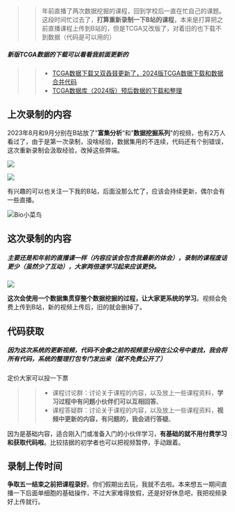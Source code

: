 >> 年前直播了两次数据挖掘的课程，回到学校后一直在忙自己的课题。这段时间忙过去了，**打算重新录制一下B站的课程**，本来是打算把之前直播课程上传到B站的，但是TCGA又改版了，对着旧的也下载不到数据（代码是可以用的）

##### 新版TCGA数据的下载可以看看我前面更新的
>> - [TCGA数据下载又双叒叕更新了，2024版TCGA数据下载和数据合并代码](https://mp.weixin.qq.com/s?__biz=Mzg2NjYzNjQ4Ng==&mid=2247490010&idx=1&sn=db6f00be64706e04ebd6095f997e1d0d&chksm=ce469e73f931176597502291d2f7da4ea046c3256684a2334c361b7286e4fd8b7504e08da6d0&token=8813164&lang=zh_CN&scene=21#wechat_redirect)
>> - [TCGA数据库（2024版）预后数据的下载和整理](https://mp.weixin.qq.com/s?__biz=Mzg2NjYzNjQ4Ng==&mid=2247490393&idx=1&sn=6e60710396cfc069120036824bff96ea&chksm=ce469cf0f93115e671c8baa0a22e145143899011e99dcc8ce81b6adc9ef24800a3762e4c6e68&token=1989373912&lang=zh_CN#rd)

## 上次录制的内容

2023年8月和9月分别在B站放了”**富集分析**“和”**数据挖掘系列**"的视频，也有2万人看过了，由于是第一次录制，没啥经验，数据集用的不连续，代码还有个别错误，这次重新录制会汲取经验，改掉这些弊端。

![](https://files.mdnice.com/user/23696/4f0a18e0-8e86-4e9d-beae-f14b194f2a9e.png)

![](https://files.mdnice.com/user/23696/4430b12e-e3ac-401b-88b9-e263d2907aad.png)

有兴趣的可以也关注一下我的B站，后面没那么忙了，应该会持续更新，偶尔会有一些直播。

![Bio小菜鸟](https://files.mdnice.com/user/23696/9f8c7007-1e22-4099-9694-1825a184aabc.png)




## 这次录制的内容

##### 主要还是和年前的直播课一样（内容应该会包含我最新的体会），录制的课程废话更少（虽然少了互动），大家两倍速学习起来应该更快。

![](https://files.mdnice.com/user/23696/eb8f96b6-9bd3-476a-a57b-7ba3cd647617.png)

**这次会使用一个数据集贯穿整个数据挖掘的过程，让大家更系统的学习**。视频会免费上传到B站，新的视频上传后，旧的就会删掉了。

## 代码获取

##### 因为这次系统的更新视频，代码不会像之前的视频里分段在公众号中查找，**我会将所有代码，系统的整理打包专门发出来**（就不免费公开了）

定价大家可以投一下票






>> - 课程讨论群：讨论关于课程的内容，以及放上一些课程资料，**学习过程中有问题小伙伴们可以互相回答**。
>> - 课程答疑群：讨论关于课程的内容，以及放上一些课程资料，**视频中更新的内容，有问题的，我会进行答疑**。


因为是基础内容，适合刚入门或准备入门的小伙伴学习，**有基础的就不用付费学习和获取代码啦**。比较拮据的初学者也可以把视频暂停，手动跟着。



## 录制上传时间

**争取五一结束之前把课程录好**。你们假期出去玩，我就不去啦。本来想五一期间直播一下后面单细胞的基础操作，不过大家难得放假，还是好好休息吧，我把视频录好上传就行。




